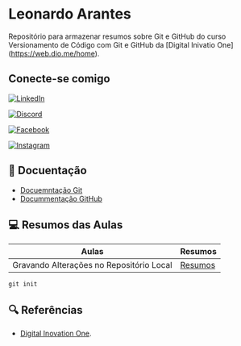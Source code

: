 # Leonardo Arantes

Repositório para armazenar resumos sobre Git e GitHub do curso Versionamento de Código com Git e GitHub da [Digital Inivatio One] (https://web.dio.me/home).

## Conecte-se comigo

[![LinkedIn](https://img.shields.io/badge/LinkedIn-000?style=for-the-badge&logo=linkedin&logoColor=0E76A8)](https://www.linkedin.com/in/leonardo-arantes-47639238/)

[![Discord](https://img.shields.io/badge/Discord-000?style=for-the-badge&logo=discord)](https://www.discord.com/in/SEUUSERNAME/)

[![Facebook](https://img.shields.io/badge/Facebook-000?style=for-the-badge&logo=facebook)](https://www.facebook.com/SEUUSERNAME/)

[![Instagram](https://img.shields.io/badge/Instagram-000?style=for-the-badge&logo=instagram)](https://www.instagram.com/SEUUSERNAME/)

## 📖 Docuentação
- [Docuemntação Git](https://git-scm.com/docs/git/pt_BR)
- [Docummentação GitHub](https://docs.github.com/pt)

## 💻 Resumos das Aulas
|Aulas|Resumos|
|-----|-------|
|Gravando Alterações no Repositório Local | [Resumos]()|

```
git init
```

## 🔍 Referências
- [Digital Inovation One]().
